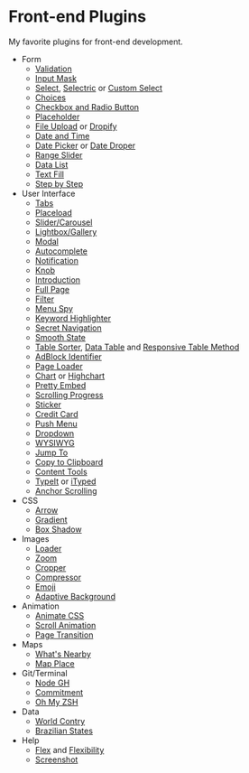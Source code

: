 # Front-end Plugins
My favorite plugins for front-end development.

* Form
	* [Validation](https://github.com/guillaumepotier/Parsley.js/)
	* [Input Mask](http://nosir.github.io/cleave.js/)
	* [Select](https://select2.github.io/), [Selectric](https://github.com/lcdsantos/jQuery-Selectric/) or [Custom Select](http://adam.co/lab/jquery/customselect/)
	* [Choices](https://joshuajohnson.co.uk/Choices/)
	* [Checkbox and Radio Button](https://github.com/fronteed/icheck/tree/2.x)
	* [Placeholder](https://github.com/chinchang/superplaceholder.js)
	* [File Upload](http://codepen.io/rstacruz/pen/YNMKOq) or [Dropify](http://jeremyfagis.github.io/dropify/)
	* [Date and Time](https://github.com/moment/moment/)
	* [Date Picker](https://github.com/amsul/pickadate.js) or [Date Droper](https://github.com/felicegattuso/Datedropper3/)
	* [Range Slider](https://github.com/leongersen/noUiSlider)
	* [Data List](http://projects.sergiodinislopes.pt/flexdatalist/)
	* [Text Fill](http://jquery-textfill.github.io/)
	* [Step by Step](https://github.com/elclanrs/jq-idealforms)
* User Interface
	* [Tabs](http://vdw.github.io/Tabslet/)
	* [Placeload](https://github.com/victorvoid/placeload.js)
	* [Slider/Carousel](http://kenwheeler.github.io/slick/)
	* [Lightbox/Gallery](https://github.com/sachinchoolur/lightGallery)
	* [Modal](https://github.com/dolce/iziModal)
	* [Autocomplete](http://twitter.github.io/typeahead.js/examples/)
	* [Notification](https://github.com/dolce/iziToast)
	* [Knob](https://github.com/aterrien/jQuery-Knob/)
	* [Introduction](https://github.com/usablica/intro.js/)
	* [Full Page](https://github.com/alvarotrigo/fullPage.js)
	* [Filter](https://github.com/Vestride/Shuffle)
	* [Menu Spy](https://leocs.me/menuspy/)
	* [Keyword Highlighter](https://github.com/julmot/mark.js/)
	* [Secret Navigation](https://github.com/jachinte/jquery.secretnav)
	* [Smooth State](https://github.com/miguel-perez/smoothState.js)
	* [Table Sorter](https://github.com/christianbach/tablesorter), [Data Table](https://www.datatables.net/) and [Responsive Table Method](https://codepen.io/aurer/pen/HKtbe)
	* [AdBlock Identifier](https://github.com/balajmarius/Adi.js)
	* [Page Loader](https://github.com/HubSpot/pace/)
	* [Chart](https://github.com/gionkunz/chartist-js) or [Highchart](http://www.highcharts.com/)
	* [Pretty Embed](https://github.com/mike-zarandona/prettyembed.js)
	* [Scrolling Progress](http://www.webdesigncrowd.com/scrolling-progress-bar/)
	* [Sticker](https://github.com/cmiscm/stickerjs)
	* [Credit Card](https://github.com/jessepollak/card)
	* [Push Menu](https://github.com/adgsm/multi-level-push-menu)
	* [Dropdown](https://github.com/claviska/jquery-dropdown)
	* [WYSIWYG](https://github.com/Alex-D/Trumbowyg)
	* [Jump To](https://github.com/peachananr/jumpto)
	* [Copy to Clipboard](https://github.com/zenorocha/clipboard.js/)
	* [Content Tools](https://github.com/getmeuk/ContentTools)
	* [TypeIt](https://github.com/alexmacarthur/typeit) or [iTyped](https://github.com/luisvinicius167/ityped)
	* [Anchor Scrolling](https://github.com/virgiliud/jquery.anchorScroll)
* CSS
	* [Arrow](http://www.cssarrowplease.com/)
	* [Gradient](http://www.colorzilla.com/gradient-editor/)
	* [Box Shadow](http://www.cssmatic.com/box-shadow)
* Images
	* [Loader](https://github.com/desandro/imagesloaded)
	* [Zoom](http://emersonthompson.com.br/zoomove/)
	* [Cropper](https://fengyuanchen.github.io/cropper/)
	* [Compressor](https://kraken.io/)
	* [Emoji](https://github.com/Ranks/emojione)
	* [Adaptive Background](https://github.com/briangonzalez/jquery.adaptive-backgrounds.js)
* Animation
	* [Animate CSS](https://github.com/daneden/animate.css)
	* [Scroll Animation](https://github.com/michalsnik/aos)
	* [Page Transition](https://github.com/blivesta/animsition/)
* Maps
	* [What's Nearby](https://github.com/LaGrangeMtl/WhatsNearby)
	* [Map Place](https://github.com/danielemoraschi/maplace.js/)
* Git/Terminal
	* [Node GH](https://github.com/node-gh/gh)
	* [Commitment](http://michael-lynch.github.io/commitment/)	
	* [Oh My ZSH](https://github.com/robbyrussell/oh-my-zsh)
* Data
	* [World Contry](https://github.com/samayo/country-json)
	* [Brazilian States](https://gist.github.com/leocavalcante/d008fff194dcaf909b3c#file-abbr-abbr-html)
* Help
	* [Flex](https://codepen.io/enxaneta/full/adLPwv) and [Flexibility](https://jonathantneal.github.io/flexibility/)
	* [Screenshot](https://github.com/sindresorhus/pageres)
